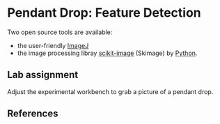 # Pendant Drop: Feature Detection


Two open source tools are available:
- the user-friendly [ImageJ]()
- the image processing libray [scikit-image]() (Skimage) by [Python]().

## Lab assignment
Adjust the experimental workbench to grab a picture of a pendant drop.



## References
